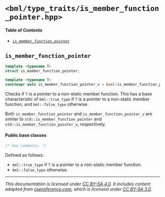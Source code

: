 # `<bml/type_traits/is_member_function_pointer.hpp>`
#### Table of Contents
- [`is_member_function_pointer`](#is_member_function_pointer)

## `is_member_function_pointer`
```c++
template <typename T>
struct is_member_function_pointer;

template <typename T>
constexpr auto is_member_function_pointer_v = bool(is_member_function_pointer<T>::value);
```
Checks if `T` is a pointer to a non-static member function. This has a base characteristic of
`bml::true_type` if `T` is a pointer to a non-static member function, and `bml::false_type`
otherwise.

Both `is_member_function_pointer` and `is_member_function_pointer_v` are similar to
`std::is_member_function_pointer` and `std::is_member_function_pointer_v`, respectively.

#### Public base classes
```c++
/* See comments. */
```
Defined as follows:

- `bml::true_type` if `T` is a pointer to a non-static member function.
- `bml::false_type` otherwise.

---
*This documentation is licensed under [CC BY-SA 4.0][1]. It includes content adapted from
[cppreference.com][2], which is licensed under [CC BY-SA 3.0][3].*

[1]: https://creativecommons.org/licenses/by-sa/4.0
[2]: https://en.cppreference.com
[3]: https://creativecommons.org/licenses/by-sa/3.0
